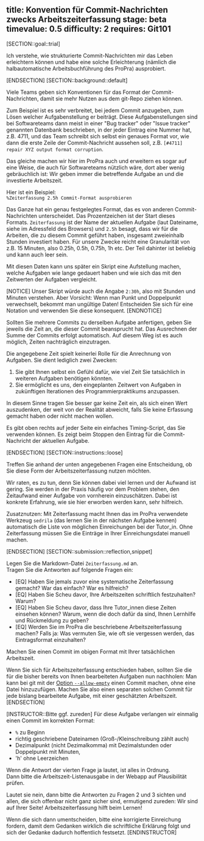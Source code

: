 title: Konvention für Commit-Nachrichten zwecks Arbeitszeiterfassung
stage: beta
timevalue: 0.5
difficulty: 2
requires: Git101
---
[SECTION::goal::trial]

Ich verstehe, wie strukturierte Commit-Nachrichten mir das Leben erleichtern können
und habe eine solche Erleichterung (nämlich die halbautomatische Arbeitsbuchführung des ProPra)
ausprobiert.

[ENDSECTION]
[SECTION::background::default]

Viele Teams geben sich Konventionen für das Format der Commit-Nachrichten,
damit sie mehr Nutzen aus dem git-Repo ziehen können.

Zum Beispiel ist es sehr verbreitet, bei jedem Commit anzugeben, zum Lösen
welcher Aufgabenstellung er beiträgt. Diese Aufgabenstellungen sind bei Softwareteams
dann meist in einer "Bug tracker" oder "Issue tracker" genannten Datenbank beschrieben,
in der jeder Eintrag eine Nummer hat, z.B. 4711, und das Team schreibt sich selbst
ein genaues Format vor, wie dann die erste Zeile der Commit-Nachricht aussehen soll, z.B.
`[#4711] repair XYZ output format corruption`.

Das gleiche machen wir hier im ProPra auch und erweitern es sogar auf eine Weise,
die auch für Softwareteams nützlich wäre, dort aber wenig gebräuchlich ist:
Wir geben immer die betreffende Aufgabe an und die investierte Arbeitszeit.

Hier ist ein Beispiel:  
`%Zeiterfassung 2.5h Commit-Format ausprobieren`

Das Ganze hat ein genau festgelegtes Format, das es von anderen Commit-Nachrichten unterscheidet.
Das Prozentzeichen ist der Start dieses Formats.
`Zeiterfassung` ist der Name der aktuellen Aufgabe (laut Dateiname, 
siehe im Adressfeld des Browsers) und `2.5h` besagt, dass wir für die Arbeiten,
die zu diesem Commit geführt haben, insgesamt zweieinhalb Stunden investiert haben.
Für unsere Zwecke reicht eine Granularität von z.B. 15 Minuten, also 0.25h, 0.5h, 0.75h, 1h etc.
Der Teil dahinter ist beliebig und kann auch leer sein.

Mit diesen Daten kann uns später ein Skript eine Aufstellung machen, welche Aufgaben wie
lange gedauert haben und wie sich das mit den Zeitwerten der Aufgaben vergleicht.

[NOTICE]
Unser Skript würde auch die Angabe `2:30h`, also mit Stunden und Minuten verstehen.
Aber Vorsicht: Wenn man Punkt und Doppelpunkt verwechselt, bekommt man ungültige Daten!
Entscheiden Sie sich für eine Notation und verwenden Sie diese konsequent.
[ENDNOTICE]

Sollten Sie mehrere Commits zu derselben Aufgabe anfertigen, geben Sie jeweils die Zeit an,
die dieser Commit beansprucht hat. Das Ausrechnen der Summe der Commits erfolgt automatisch.
Auf diesem Weg ist es auch möglich, Zeiten nachträglich einzutragen. 

Die angegebene Zeit spielt keinerlei Rolle für die Anrechnung von Aufgaben.
Sie dient lediglich zwei Zwecken:

1. Sie gibt Ihnen selbst ein Gefühl dafür, wie viel Zeit Sie tatsächlich in weiteren Aufgaben
   benötigen könnten.
2. Sie ermöglicht es uns, den eingeplanten Zeitwert von Aufgaben in zukünftigen Iterationen des
   Programmierpraktikums anzupassen.

In diesem Sinne tragen Sie besser gar keine Zeit ein, als sich einen Wert auszudenken,
der weit von der Realität abweicht, falls Sie keine Erfassung gemacht haben oder nicht
machen wollen.

Es gibt oben rechts auf jeder Seite ein einfaches Timing-Script, das Sie verwenden können.
Es zeigt beim Stoppen den Eintrag für die Commit-Nachricht der aktuellen Aufgabe.

[ENDSECTION]
[SECTION::instructions::loose]

Treffen Sie anhand der unten angegebenen Fragen eine Entscheidung, 
ob Sie diese Form der Arbeitszeiterfassung nutzen möchten.

Wir raten, es zu tun, denn Sie können dabei viel lernen und der Aufwand ist gering.
Sie werden in der Praxis häufig vor dem Problem stehen, den Zeitaufwand einer Aufgabe von vornherein einzuschätzen. 
Dabei ist konkrete Erfahrung, wie sie hier erworben werden kann, sehr hilfreich.

Zusatznutzen: Mit Zeiterfassung macht Ihnen das im ProPra verwendete Werkzeug `sedrila` 
(das lernen Sie in der nächsten Aufgabe kennen) 
automatisch die Liste von möglichen Einreichungen bei der Tutor_in.
Ohne Zeiterfassung müssen Sie die Einträge in Ihrer Einreichungsdatei
manuell machen.

[ENDSECTION]
[SECTION::submission::reflection,snippet]

Legen Sie die Markdown-Datei `Zeiterfassung.md` an.  
Tragen Sie die Antworten auf folgende Fragen ein:  

- [EQ] Haben Sie jemals zuvor eine systematische Zeiterfassung gemacht?
  War das einfach? War es hilfreich?
- [EQ] Haben Sie Scheu davor, Ihre Arbeitszeiten schriftlich festzuhalten? Warum?
- [EQ] Haben Sie Scheu davor, dass Ihre Tutor_innen diese Zeiten einsehen können? 
  Warum, wenn die doch dafür da sind, Ihnen Lernhilfe und Rückmeldung zu geben?
- [EQ] Werden Sie im ProPra die beschriebene Arbeitszeiterfassung machen?
  Falls ja: Was vermuten Sie, wie oft sie vergessen werden, das Eintragsformat einzuhalten?

Machen Sie einen Commit im obigen Format mit Ihrer tatsächlichen Arbeitszeit.

Wenn Sie sich für Arbeitszeiterfassung entschieden haben, sollten Sie die für die
bisher bereits von Ihnen bearbeiteten Aufgaben nun nachholen:
Man kann bei git mit der [Option `--allow-empty`](https://git-scm.com/docs/git-commit) 
einen Commit machen, ohne eine Datei hinzuzufügen.
Machen Sie also einen separaten solchen Commit für jede bislang bearbeitete Aufgabe,
mit einer geschätzten Arbeitszeit.
[ENDSECTION]

[INSTRUCTOR::Bitte ggf. zureden]
Für diese Aufgabe verlangen wir einmalig einen Commit im korrekten Format:

- `%` zu Beginn
- richtig geschriebene Dateinamen (Groß-/Kleinschreibung zählt auch)
- Dezimalpunkt (nicht Dezimalkomma) mit Dezimalstunden oder Doppelpunkt mit Minuten, 
- 'h' ohne Leerzeichen 

Wenn die Antwort der vierten Frage ja lautet, ist alles in Ordnung.  
Dann bitte die Arbeitszeit-Listenausgabe in der Webapp auf Plausibilität prüfen.

Lautet sie nein, dann bitte die Antworten zu Fragen 2 und 3 sichten und allen, die sich offenbar nicht ganz sicher sind,
ermutigend zureden: Wir sind auf Ihrer Seite! Arbeitszeiterfassung hilft beim Lernen!  

Wenn die sich dann umentscheiden, bitte eine korrigierte Einreichung fordern,
damit dem Gedanken wirklich die schriftliche Erklärung folgt und sich der Gedanke 
dadurch hoffentlich festsetzt.
[ENDINSTRUCTOR]
